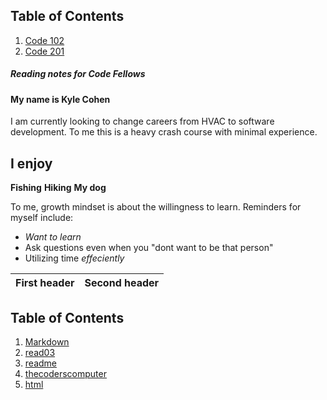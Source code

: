 ## Table of Contents
1. [Code 102]()
2. [Code 201](code201.md)



##### Reading notes for Code Fellows


#### My name is Kyle Cohen
I am currently looking to change careers from HVAC to software development.
To me this is a heavy crash course with minimal experience.

## I enjoy
**Fishing**
**Hiking**
**My dog**

To me, growth mindset is about the willingness to learn. Reminders for myself include:

- *Want to learn*
- Ask questions even when you "dont want to be that person"
- Utilizing time *effeciently*

First header|Second header
------------|----------

## Table of Contents
1. [Markdown](markdown.md)
2. [read03](read03day2.md)
3. [readme](README.md)
4. [thecoderscomputer](thecoderscomputer.md)
5. [html](html.md)

